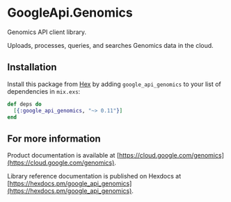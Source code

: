 # GoogleApi.Genomics

Genomics API client library.

Uploads, processes, queries, and searches Genomics data in the cloud.

## Installation

Install this package from [Hex](https://hex.pm) by adding
`google_api_genomics` to your list of dependencies in `mix.exs`:

```elixir
def deps do
  [{:google_api_genomics, "~> 0.11"}]
end
```

## For more information

Product documentation is available at [https://cloud.google.com/genomics](https://cloud.google.com/genomics).

Library reference documentation is published on Hexdocs at
[https://hexdocs.pm/google_api_genomics](https://hexdocs.pm/google_api_genomics).

